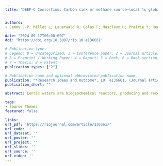 ```yaml
---
title: "DEEP-C Consortium: Carbon sink or methane source–local to global scale assessment of lentic waters’ role in the climate system"


authors:
- Jenny J-P; Millet L; Lauerwald R; Colas F; Masclaux H; Prairie Y; Regnier P; A Ali A; Arnaud F; Carvalhais N; Chanudet C; Chapron E; Durand P; Domaizon I; Dambrine E; Dellinger M; Etienne D; Gaillardet J; Galop D; Gateuille D; Giguet-Covex C; Itier-Desgué O; Jezequel D; Lyautey E; Marquer L; Mazier F; Mazure T; Messager E; Poulenard J; Rius D; Sabatier P; Saulnier G-M; Simonneau A; Soares L; Tran-Khac V; Verneaux V; and Ciais P.

date: "2024-09-17T00:00:00Z"
doi: "https://doi.org/10.3897/rio.10.e136661"

# Publication type.
# Legend: 0 = Uncategorized; 1 = Conference paper; 2 = Journal article;
# 3 = Preprint / Working Paper; 4 = Report; 5 = Book; 6 = Book section;
# 7 = Thesis; 8 = Patent
publication_types: ["2"]

# Publication name and optional abbreviated publication name.
publication: "*Research Ideas and Outcome*; 10: e136661. (Journal article)"
publication_short: ""

abstract: Lentic waters are biogeochemical reactors, producing and receiving carbon (C) originally fixed by the terrestrial and aquatic biosphere, which is then buried in sediments or respired back to the atmosphere in the forms of carbon dioxide (CO2) and one of the more potent greenhouse gas (GHG) methane (CH4). Additionally, lakes serve as archives of terrestrial and aquatic carbon processes within their sediments, enabling the reconstruction of historical changes spanning thousands of years. These changes encompass alterations in land cover, indicated by pollen records, soil carbon erosion and shifts in lake productivity resulting from changes in land use and climate. Both the burial of C in lakes and the emissions of GHGs are recognised as important components of Earth's climate system, yet they remain poorly understood and constrained due to inadequate quantities and qualities of observations. In the case of GHG emissions from lakes, observations are often sporadic, failing to capture the significant spatial and temporal variations in emissions across diverse lentic systems. To address this challenge, process-based models that incorporate the interconnected biogeochemical processes occurring within lakes and their watersheds would arguably be the best tool to extrapolate from site-level observations to regional and finally global scales, to quantify the anthropogenic impact on these fluxes and to reconstruct long-term shifts in emissions and burial due to changes in land cover and climate. However, the development and evaluation of such models is hampered by the lack of observations in sufficient quality. In this project, we bring together a unique consortium of specialists in aquatic ecology, biogeochemistry, palynology, sedimentology and modelling of terrestrial and aquatic biogeochemistry. This project will put forth a national programme of systematic, long-term observations of lake GHG and C cycling processes of unmet detail, consistency and quality. First, at 40 pilot sites spanning typological and environmental gradients, there will be a comprehensive data acquisition endeavour to evaluate biological processes and mesological factors influencing the sequestration or recycling of organic carbon. This effort will be complemented with a synthesis of existing data (WP1). Second, based on well-dated sediment records, which include both newly-acquired and synthesised existing data, variability of lake C burial and their climate and land-use controls will be reconstructed over the past 150 years (WP2). For 15 of these pilot sites, reconstruction will go back until the mid-Holocene (5,000 years BP), allowing us to shed light on the anthropogenic perturbation of the C cycle in this earlier part of human history, which is commonly excluded from this type of research due to lack of information. The activities of these first two WPs will result in an open-source national database, guaranteeing valorisation of our research far beyond this project. In WP3, we will use the land surface model (LSM) ORCHIDEE C-lateral to assess C cycling in the terrestrial biosphere and the mobilisation of biospheric C into lakes, which is possible due to an explicit representation of soil C leaching and erosion processes and a downscaling scheme permitting us to assess C exports from watersheds at sub-grid scale. While LSMs are used to assess evolution of biospheric C budgets from the beginning of the Industrial Period, we will use it to hindcast the evolution since the mid-Holocene, using lake sediment records for model validation. Moreover, we will develop a new process-based lake C model supported by the database established in WPs 1 and 2, which we will couple to ORCHIDEE C-lateral to simulate lake C burial and GHG emissions in response to climate and processes in the lake watershed. This model set-up will first be used to better constrain contemporary large-scale lake GHG emissions and to disentangle the anthropogenic perturbation of these fluxes from the natural background flux. These estimates will be revolutionary, as they will allow attributing part of lake GHG emissions to anthropogenic emissions for national GHG budget reporting. Then, these models will be emulated to reconstruct evolution of lake GHG budgets and C budgets of the whole lake watershed since the mid-Holocene. While simulations will first be performed at the scales of France and Europe, the development of international partnerships to implement observations from other biomes (WP4) will finally support simulations at the global scale.

tags:
- Source Themes
featured: false

links:
url_pdf: 'https://riojournal.com/article/136661/'
url_code: ''
url_dataset: ''
url_poster: ''
url_project: ''
url_slides: ''
url_source: ''
url_video: ''
---
```

